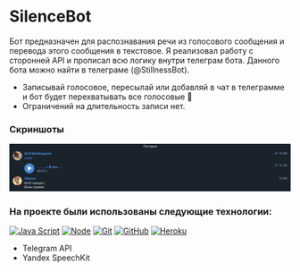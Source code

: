 # SilenceBot

 Бот предназначен для распознавания речи из голосового сообщения и перевода этого сообщения в текстовое.
 Я реализовал работу с сторонней API и прописал всю логику внутри телеграм бота. Данного бота можно найти в телеграме (@StillnessBot).

 - Записывай голосовое, пересылай или добавляй в чат в телеграмме и бот будет перехватывать все голосовые 🤫
 - Ограничений на длительность записи нет.
  
### Скриншоты

<img width="960" alt="2021-10-09 (1)" src="https://github.com/FCLAY-II/SilenceBot/blob/main/public/img/screen.png">

### На проекте были использованы следующие технологии:

[![Java Script](https://shields.io/badge/-Java_Script-F7DF1E?logo=javascript&style=for-the-badge&logoColor=222)](https://learn.javascript.ru/)
[![Node](https://shields.io/badge/-Node-333?logo=node.js&style=for-the-badge)](https://nodejs.org/en/)
[![Git](https://shields.io/badge/-Git-f0efe7?logo=git&style=for-the-badge)](https://git-scm.com/)
[![GitHub](https://shields.io/badge/-GitHub-333?logo=GitHub&style=for-the-badge)](https://github.com/)
[![Heroku](https://img.shields.io/badge/-Heroku-431490?logo=heroku&style=for-the-badge)](https://www.heroku.com/)

- Telegram API
- Yandex SpeechKit
